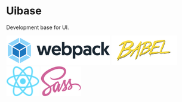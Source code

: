 # Uibase

Development base for UI.

![Webpack](/public/static/media/webpack.png)
![BabelJS](/public/static/media/babeljs.png)
![ReactJS](/public/static/media/reactjs.png)
![Sass](/public/static/media/sass.png)
